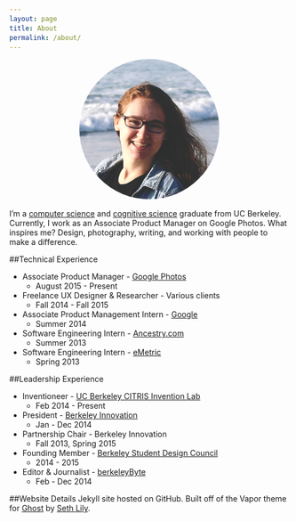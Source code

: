 ```yaml
---
layout: page
title: About
permalink: /about/
---
```


<div style="text-align: center;"><img style="width: 50%;height: 50%;border-radius: 50%;" src="/media/me.jpg" /></div>

I’m a [computer science](http://www.eecs.berkeley.edu/) and [cognitive science](http://ugis.ls.berkeley.edu/cogsci/) graduate from UC Berkeley. Currently, I work as an Associate Product Manager on Google Photos. What inspires me? Design, photography, writing, and working with people to make a difference.

##Technical Experience
* Associate Product Manager - [Google Photos](https://photos.google.com/)
	* August 2015 - Present
* Freelance UX Designer & Researcher - Various clients
	* Fall 2014 - Fall 2015
* Associate Product Management Intern - [Google](https://www.google.com/)
	* Summer 2014
* Software Engineering Intern - [Ancestry.com](http://blogs.ancestry.com/techroots/ancestry-com-great-summer-experience-for-sf-interns/)
	* Summer 2013
* Software Engineering Intern - [eMetric](http://emetric.com/)
	* Spring 2013

##Leadership Experience
* Inventioneer - [UC Berkeley CITRIS Invention Lab](http://invent.citris-uc.org/)
	* Feb 2014 - Present
* President - [Berkeley Innovation](http://www.ocf.berkeley.edu/~binnov/)
	* Jan - Dec 2014
* Partnership Chair - Berkeley Innovation
	* Fall 2013, Spring 2015
* Founding Member - [Berkeley Student Design Council](https://www.facebook.com/berkeleydesigncouncil)
	* 2014 - 2015
* Editor & Journalist - [berkeleyByte](http://www.berkeleybyte.com/author/alexsg/)
	* Feb - Dec 2014

##Website Details
Jekyll site hosted on GitHub. Built off of the Vapor theme for [Ghost](http://ghost.org) by [Seth Lily](http://sethlilly.com/).

<!-- I fell into CS through web design. I've been creating my own websites on and off since fifth grade. My desire to go beyond and make things interactive led me to programming and computer science. I've worked on some awesome projects, from creating a game using Java GUIs in high school to building a Lisp interpreter in my first semester at Berkeley to Android programming, Arduino, Ruby on Rails, and more.

For most of my life, I've also been intrigued by the brain, so once I arrived at Berkeley I decided to double major in cognitive science. <a href="http://www.eecs.berkeley.edu/" target="_blank">Computer Science</a> and <a href="http://ugis.ls.berkeley.edu/cogsci/" target="_blank">Cognitive Science</a> (or <strong>CS<sup>2</sup></strong> as we in the biz like to call it) actually go really well together, and my interdisciplinary classes have opened my eyes to many new interests: human-computer interaction, user experience research, technology and education, and so on. I know that I don't have to limit myself. For example, I can be a programmer <em>and</em> a designer, as well as so much more.

In my time at Berkeley, I've also joined some amazing organizations to meet people who share my interests. For a year I was president of <a href="http://www.ocf.berkeley.edu/~binnov/" target="_blank">Berkeley Innovation</a> (BI), the human-centered design club on campus. Every semester BI works on real design projects for real clients, as well as hosts guest speakers and design workshops.

I also became a founding member of the [Berkeley Design Council](https://www.facebook.com/berkeleydesigncouncil), which is a community that connects all the design organizations on campus. As part of Design Council, I helped lead an initiative to create the student-curated [Design at Berkeley](http://designatberkeley.com/) website.

Outside of school, I interned at eMetric and Ancestry.com as a software engineer, and at Google in Tel Aviv as an Associate Product Manager (APM). My desire to lead a whole product's development, rather than work on a slice, led me to becoming an APM full-time at Google. I start in fall 2015.

You might also be interested in my...

[Portfolio](/portfolio) \| [GitHub](https://github.com/alexsg) \| [Behance](http://www.behance.net/alexsg) \| [Hackster](http://www.hackster.io/alexsg) \| [LinkedIn](http://www.linkedin.com/in/alexandragreenspan) -->